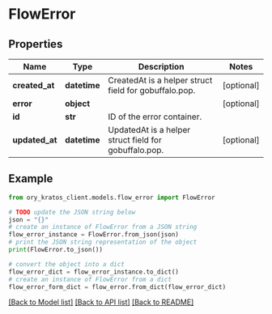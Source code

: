 # FlowError


## Properties

Name | Type | Description | Notes
------------ | ------------- | ------------- | -------------
**created_at** | **datetime** | CreatedAt is a helper struct field for gobuffalo.pop. | [optional] 
**error** | **object** |  | [optional] 
**id** | **str** | ID of the error container. | 
**updated_at** | **datetime** | UpdatedAt is a helper struct field for gobuffalo.pop. | [optional] 

## Example

```python
from ory_kratos_client.models.flow_error import FlowError

# TODO update the JSON string below
json = "{}"
# create an instance of FlowError from a JSON string
flow_error_instance = FlowError.from_json(json)
# print the JSON string representation of the object
print(FlowError.to_json())

# convert the object into a dict
flow_error_dict = flow_error_instance.to_dict()
# create an instance of FlowError from a dict
flow_error_form_dict = flow_error.from_dict(flow_error_dict)
```
[[Back to Model list]](../README.md#documentation-for-models) [[Back to API list]](../README.md#documentation-for-api-endpoints) [[Back to README]](../README.md)



